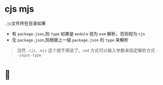 # cjs mjs

`.js`文件所在目录如果

- 有 `package.json`,则 `type` 如果是 `module` 视为 `esm` 解析，否则视为 `cjs`
- 无 `package.json`,则根据上一级 `package.json` 的 `type` 来解析

> 当然 `.cjs`, `.mjs` 这个就不用说了。`cmd` 方式可以输入参数来指定解析方式 `--input-type`

# 
